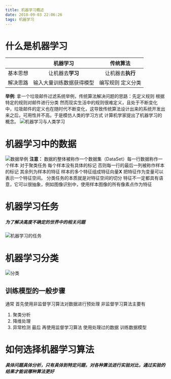 ```yaml
---
title: 机器学习概述
date: 2018-09-03 22:06:26
tags: 机器学习
---
```

# 什么是机器学习
||机器学习| 传统算法 |
|:-:| :-: | :-: |
| 基本思想 | 让机器去**学习** | 让机器去**执行**|
| 解决思路 | 输入大量训练数据获得模型 | 编写规则 定义分类|
 <!--more-->
**举例**: 
拿一个垃圾邮件过滤系统举例，传统算法解决问题的思路：先定义规则 根据特定的规则对邮件进行分类 然而现实生活中的规则很难定义，且处于不断变化中，垃圾邮件的定义也在随时代不断变化，这导致传统算法设计出来的系统开发出来之后，可用性并不高。于是模仿人类的学习方式 计算机学家提出了机器学习的概念。
![机器学习与人类学习](https://upload-images.jianshu.io/upload_images/9531730-4a42cf3c1518f629.png?imageMogr2/auto-orient/strip%7CimageView2/2/w/1240)
# 机器学习中的数据
![数据举例](https://upload-images.jianshu.io/upload_images/9531730-92160184cf4e80c0.png?imageMogr2/auto-orient/strip%7CimageView2/2/w/1240)
**注意：**
数据的整体被称作一个数据集（DataSet）每一行数据称作一个样本 对于聚类任务 每个样本没有具体的标记 否则每一行的最后一列被称作样本的标记 其余列为样本的特征 
样本的多个特征组成特征向量**X** 把特征作为变量可以表示一个特征空间。 分类任务的本质就是对特征空间的切分 特征不一定都具有语意，它可以很抽象，例如图像识别中，使用样本图像的所有像素点作为特征
# 机器学习任务
##### 为了解决高度不确定的世界中的相关问题
![机器学习的任务](https://upload-images.jianshu.io/upload_images/9531730-1d0986b6d593c833.jpg?imageMogr2/auto-orient/strip%7CimageView2/2/w/1240)
# 机器学习分类
![分类](https://upload-images.jianshu.io/upload_images/9531730-4b5e3e5bee6cb46c.jpg?imageMogr2/auto-orient/strip%7CimageView2/2/w/1240)
## 训练模型的一般步骤
通常 首先使用非监督学习算法对数据进行预处理 非监督学习算法主要有
1. 聚类分析
2. 降维处理
3. 异常检测
最后 再使用监督学习算法 使用处理过的数据 训练数据模型
# 如何选择机器学习算法
##### 具体问题具体分析，只有具体到特定问题，对各种算法进行实验对比，通过实验的结果才能说哪种算法更好


